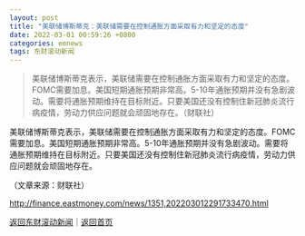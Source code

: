 ```yaml
---
layout: post
title: "美联储博斯蒂克：美联储需要在控制通胀方面采取有力和坚定的态度"
date: 2022-03-01 00:59:26 +0800
categories: emnews
tags: 东财滚动新闻
---
```

> 美联储博斯蒂克表示，美联储需要在控制通胀方面采取有力和坚定的态度。FOMC需要加息。美国短期通胀预期非常高。5-10年通胀预期并没有急剧波动。需要将通胀预期维持在目标附近。只要美国还没有控制住新冠肺炎流行病疫情，劳动力供应问题就会顽固地存在。（财联社）

<p>美联储博斯蒂克表示，美联储需要在控制通胀方面采取有力和坚定的态度。FOMC需要加息。美国短期通胀预期非常高。5-10年通胀预期并没有急剧波动。需要将通胀预期维持在目标附近。只要美国还没有控制住新冠肺炎流行病疫情，劳动力供应问题就会顽固地存在。</p><p class="em_media">（文章来源：财联社）</p>

<http://finance.eastmoney.com/news/1351,202203012291733470.html>

[返回东财滚动新闻](//finews.withounder.com/emnews/)｜[返回首页](//finews.withounder.com/)